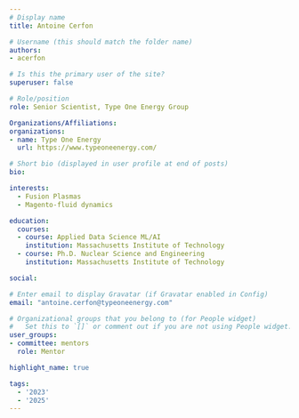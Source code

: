 ```yaml
---
# Display name
title: Antoine Cerfon

# Username (this should match the folder name)
authors:
- acerfon

# Is this the primary user of the site?
superuser: false

# Role/position
role: Senior Scientist, Type One Energy Group

Organizations/Affiliations:
organizations:
- name: Type One Energy
  url: https://www.typeoneenergy.com/

# Short bio (displayed in user profile at end of posts)
bio: 

interests:
  - Fusion Plasmas
  - Magento-fluid dynamics

education:
  courses:
  - course: Applied Data Science ML/AI
    institution: Massachusetts Institute of Technology
  - course: Ph.D. Nuclear Science and Engineering
    institution: Massachusetts Institute of Technology

social:

# Enter email to display Gravatar (if Gravatar enabled in Config)
email: "antoine.cerfon@typeoneenergy.com"

# Organizational groups that you belong to (for People widget)
#   Set this to `[]` or comment out if you are not using People widget.
user_groups:
- committee: mentors
  role: Mentor

highlight_name: true

tags:
  - '2023'
  - '2025'
---
```

